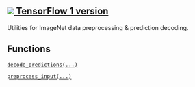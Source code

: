 [ ![](https://tensorflow.google.cn/images/tf_logo_32px.png) TensorFlow 1
version](/versions/r1.15/api_docs/python/tf/keras/applications/imagenet_utils)  
---  
  
Utilities for ImageNet data preprocessing & prediction decoding.

## Functions

[`decode_predictions(...)`](https://tensorflow.google.cn/api_docs/python/tf/keras/applications/imagenet_utils/decode_predictions)

[`preprocess_input(...)`](https://tensorflow.google.cn/api_docs/python/tf/keras/applications/imagenet_utils/preprocess_input)

